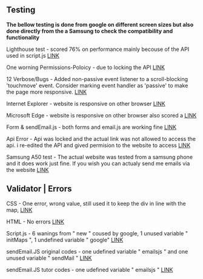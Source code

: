 ## Testing 

**The bellow testing is done from google on different screen sizes but also done directly from the a Samsung to check the compatibility and functionality**

Lighthouse test - scored 76% on performance mainly becouse of the API used in script.js [LINK](assets/images/Lighthouse.PNG)

One worning Permissions-Poloicy - due to locking the API [LINK](assets/images/Lighthouse1.PNG)

12 Verbose/Bugs - Added non-passive event listener to a scroll-blocking 'touchmove' event. Consider marking event handler as 'passive' to make the page more responsive. [LINK](assets/images/Lighthouse2.PNG)

Internet Explorer - website is responsive on other browser [LINK](assets/images/internetepl.PNG)

Microsoft Edge - website is responsive on other browser also scored a [LINK](assets/images/microsoft.PNG)

Form & sendEmail.js - both forms and email.js are working fine [LINK](assets/images/test.PNG)

Api Error - Api was locked and the actual link was not allowed to access the api. i re-edited the API and gived permision to the website to access [LINK](assets/images/error.PNG)

Samsung A50 test -  The actual website was tested from a samsung phone and it does work just fine. If you wish you can actualy send me emails via the website [LINK](assets/images/SAMSUNG.PNG)


**Validator** | **Errors**
-------------
CSS - One error, wrong value, still used it to keep the div in line with the map,  [LINK](assets/images/CSS.VALIDATOR.PNG)

HTML - No errors [LINK](assets/images/HTML.Validator.PNG)

Script.js - 6 wanings from " new " coused by google, 1 unused variable " initMaps ", 1 undefined variable " google"  [LINK](assets/images/Script.validator.PNG)

sendEmail.JS original codes - one udefined variable " emailsjs " and one unused variable " sendMail " [LINK](assets/images/sendEmail.js.validator.PNG)

sendEmail.JS tutor codes - one udefined variable " emailsjs " [LINK](assets/images/emailjs.tutor.PNG) 

